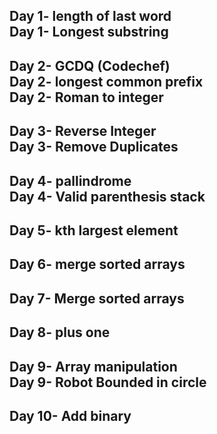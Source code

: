 Day 1-
length of last word </br>
Day 1-
Longest substring</br>
--------------------------------------------------------------------------------------------------
Day 2-
GCDQ (Codechef)</br>
Day 2-
longest common prefix</br>
Day 2-
Roman to integer</br>
--------------------------------------------------------------------------------------------------
Day 3-
Reverse Integer </br>
Day 3-
Remove Duplicates </br>
--------------------------------------------------------------------------------------------------
Day 4-
pallindrome </br>
Day 4-
Valid parenthesis stack </br>
--------------------------------------------------------------------------------------------------
Day 5-
kth largest element </br>
--------------------------------------------------------------------------------------------------
Day 6-
merge sorted arrays </br>
--------------------------------------------------------------------------------------------------
Day 7-
Merge sorted arrays </br>
--------------------------------------------------------------------------------------------------
Day 8-
plus one </br>
--------------------------------------------------------------------------------------------------
Day 9-
Array manipulation </br>
Day 9-
Robot Bounded in circle
--------------------------------------------------------------------------------------------------
Day 10-
Add binary </br>
--------------------------------------------------------------------------------------------------



